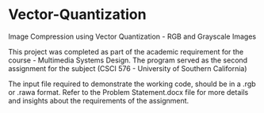 # Vector-Quantization
Image Compression using Vector Quantization - RGB and Grayscale Images

This project was completed as part of the academic requirement for the course - Multimedia Systems Design. The program served as the second assignment for the subject (CSCI 576 - University of Southern California)

The input file required to demonstrate the working code, should be in a .rgb or .rawa format. Refer to the Problem Statement.docx file for more details and insights about the requirements of the assignment.
